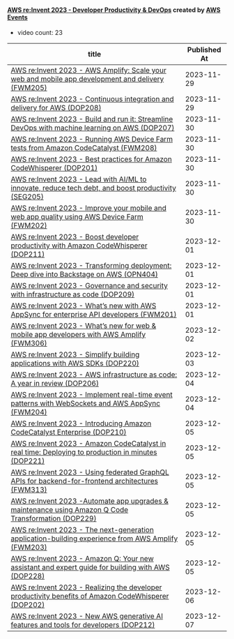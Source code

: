 

#### [AWS re:Invent 2023 - Developer Productivity & DevOps](https://www.youtube.com/playlist?list=PL2yQDdvlhXf9Wa5bgk7_K82rYWn2Nom4I) created by [AWS Events](https://www.youtube.com/channel/UCdoadna9HFHsxXWhafhNvKw)

* video count: 23 

| title                                                                                                                                              | Published At |
| -------------------------------------------------------------------------------------------------------------------------------------------------- | ------------ |
| [AWS re:Invent 2023 - AWS Amplify: Scale your web and mobile app development and delivery (FWM205)](https://www.youtube.com/watch?v=ihEZmQsz8zE)   | 2023-11-29   |
| [AWS re:Invent 2023 - Continuous integration and delivery for AWS (DOP208)](https://www.youtube.com/watch?v=25w9uJPt0SA)                           | 2023-11-29   |
| [AWS re:Invent 2023 - Build and run it: Streamline DevOps with machine learning on AWS (DOP207)](https://www.youtube.com/watch?v=kZ3BZ0DhwHA)      | 2023-11-30   |
| [AWS re:Invent 2023 - Running AWS Device Farm tests from Amazon CodeCatalyst (FWM208)](https://www.youtube.com/watch?v=BqlekBinWuA)                | 2023-11-30   |
| [AWS re:Invent 2023 - Best practices for Amazon CodeWhisperer (DOP201)](https://www.youtube.com/watch?v=F_dSkRHCXBc)                               | 2023-11-30   |
| [AWS re:Invent 2023 - Lead with AI/ML to innovate, reduce tech debt, and boost productivity (SEG205)](https://www.youtube.com/watch?v=xd58FbLPTnY) | 2023-11-30   |
| [AWS re:Invent 2023 - Improve your mobile and web app quality using AWS Device Farm (FWM202)](https://www.youtube.com/watch?v=__93Tm0YCRg)         | 2023-11-30   |
| [AWS re:Invent 2023 - Boost developer productivity with Amazon CodeWhisperer (DOP211)](https://www.youtube.com/watch?v=Kvx3ksVFB-E)                | 2023-12-01   |
| [AWS re:Invent 2023 - Transforming deployment: Deep dive into Backstage on AWS (OPN404)](https://www.youtube.com/watch?v=fH6-iDtPrz8)              | 2023-12-01   |
| [AWS re:Invent 2023 - Governance and security with infrastructure as code (DOP209)](https://www.youtube.com/watch?v=8dT7F7tS2rQ)                   | 2023-12-01   |
| [AWS re:Invent 2023 - What’s new with AWS AppSync for enterprise API developers (FWM201)](https://www.youtube.com/watch?v=-v-R9xP9aRQ)             | 2023-12-01   |
| [AWS re:Invent 2023 - What’s new for web & mobile app developers with AWS Amplify (FWM306)](https://www.youtube.com/watch?v=xf8cuOC-Sv4)           | 2023-12-02   |
| [AWS re:Invent 2023 - Simplify building applications with AWS SDKs (DOP220)](https://www.youtube.com/watch?v=7J0UMAGgAdw)                          | 2023-12-03   |
| [AWS re:Invent 2023 - AWS infrastructure as code: A year in review (DOP206)](https://www.youtube.com/watch?v=fROlLTMRi0Y)                          | 2023-12-04   |
| [AWS re:Invent 2023 - Implement real-time event patterns with WebSockets and AWS AppSync (FWM204)](https://www.youtube.com/watch?v=Goj7yBmSkSc)    | 2023-12-04   |
| [AWS re:Invent 2023 - Introducing Amazon CodeCatalyst Enterprise (DOP210)](https://www.youtube.com/watch?v=mS2m5X7QZ2E)                            | 2023-12-05   |
| [AWS re:Invent 2023 - Amazon CodeCatalyst in real time: Deploying to production in minutes (DOP221)](https://www.youtube.com/watch?v=cRZ4kwF9qR0)  | 2023-12-05   |
| [AWS re:Invent 2023 - Using federated GraphQL APIs for backend-for-frontend architectures (FWM313)](https://www.youtube.com/watch?v=2bVlgO_TTzc)   | 2023-12-05   |
| [AWS re:Invent 2023 -Automate app upgrades & maintenance using Amazon Q Code Transformation (DOP229)](https://www.youtube.com/watch?v=LY76tak6Z1E) | 2023-12-05   |
| [AWS re:Invent 2023 - The next-generation application-building experience from AWS Amplify (FWM203)](https://www.youtube.com/watch?v=UfYWGYbmV3s)  | 2023-12-05   |
| [AWS re:Invent 2023 - Amazon Q: Your new assistant and expert guide for building with AWS (DOP228)](https://www.youtube.com/watch?v=lBJHJmkotcI)   | 2023-12-05   |
| [AWS re:Invent 2023 - Realizing the developer productivity benefits of Amazon CodeWhisperer (DOP202)](https://www.youtube.com/watch?v=eP1I6S0UMkc) | 2023-12-06   |
| [AWS re:Invent 2023 - New AWS generative AI features and tools for developers (DOP212)](https://www.youtube.com/watch?v=pVtVGcVH8iw)               | 2023-12-07   |